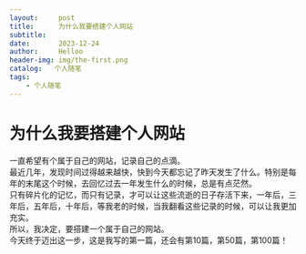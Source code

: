 ```yaml
---
layout:     post
title:      为什么我要搭建个人网站
subtitle:   
date:       2023-12-24
author:     Helloo
header-img: img/the-first.png
catalog:   个人随笔
tags:
    - 个人随笔
---
```

# 为什么我要搭建个人网站

一直希望有个属于自己的网站，记录自己的点滴。  
最近几年，发现时间过得越来越快，快到今天都忘记了昨天发生了什么。特别是每年的末尾这个时候，去回忆过去一年发生什么的时候，总是有点茫然。  
只有碎片化的记忆，而只有记录，才可以让这些流逝的日子存活下来，一年后，三年后，五年后，十年后，等我老的时候，当我翻看这些记录的时候，可以让我更加充实。  
所以，我决定，要搭建一个属于自己的网站。  
今天终于迈出这一步，这是我写的第一篇，还会有第10篇，第50篇，第100篇！    

